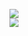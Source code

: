 [![](https://img.shields.io/badge/Made%20With-Github%20Spray-lightgrey.svg?style=for-the-badge&logo=github)](https://github.com/Annihil/github-spray#29897)  
[![](https://i.imgur.com/2DrTn0Z.gif)](https://github.com/Annihil/github-spray)